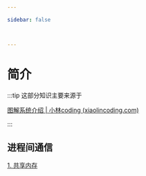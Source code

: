 ```yaml
---

sidebar: false



---
```


# 简介

:::tip 这部分知识主要来源于

[图解系统介绍 | 小林coding (xiaolincoding.com)](https://xiaolincoding.com/os/)

:::

## 进程间通信

[1. 共享内存](./memoryShare.md)
